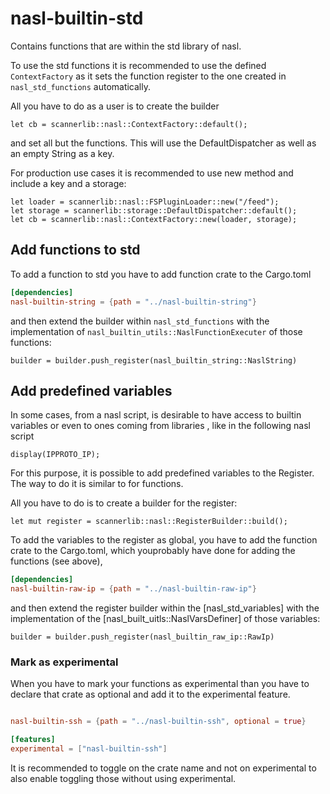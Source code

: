# nasl-builtin-std

Contains functions that are within the std library of nasl.

To use the std functions it is recommended to use the defined `ContextFactory` as it sets the function register to the one created in `nasl_std_functions` automatically.

All you have to do as a user is to create the builder

```
let cb = scannerlib::nasl::ContextFactory::default();
```

and set all but the functions. This will use the DefaultDispatcher as well as an empty String as a key.

For production use cases it is recommended to use new method and include a key and a storage:

```
let loader = scannerlib::nasl::FSPluginLoader::new("/feed");
let storage = scannerlib::storage::DefaultDispatcher::default();
let cb = scannerlib::nasl::ContextFactory::new(loader, storage);
```

## Add functions to std

To add a function to std you have to add function crate to the Cargo.toml

```toml
[dependencies]
nasl-builtin-string = {path = "../nasl-builtin-string"}
```

and then extend the builder within `nasl_std_functions` with the implementation of `nasl_builtin_utils::NaslFunctionExecuter` of those functions:

```text
builder = builder.push_register(nasl_builtin_string::NaslString)
```

## Add predefined variables

In some cases, from a nasl script, is desirable to have access to builtin variables or even to ones coming from libraries , like in the following nasl script

```text
display(IPPROTO_IP);
```
For this purpose, it is possible to add predefined variables to the Register. The way to do it is similar to for functions. 

All you have to do is to create a builder for the register:

```
let mut register = scannerlib::nasl::RegisterBuilder::build();
```

To add the variables to the register as global, you have to add the function crate to the Cargo.toml, which youprobably have done for adding the functions (see above),

```toml
[dependencies]
nasl-builtin-raw-ip = {path = "../nasl-builtin-raw-ip"}
```
and then extend the register builder within the [nasl_std_variables] with the implementation of the [nasl_built_uitls::NaslVarsDefiner] of those variables:

```text
builder = builder.push_register(nasl_builtin_raw_ip::RawIp)

```


### Mark as experimental

When you have to mark your functions as experimental than you have to declare that crate as optional and add it to the experimental feature.


```toml

nasl-builtin-ssh = {path = "../nasl-builtin-ssh", optional = true}

[features]
experimental = ["nasl-builtin-ssh"]
```

It is recommended to toggle on the crate name and not on experimental to also enable toggling those without using experimental.
